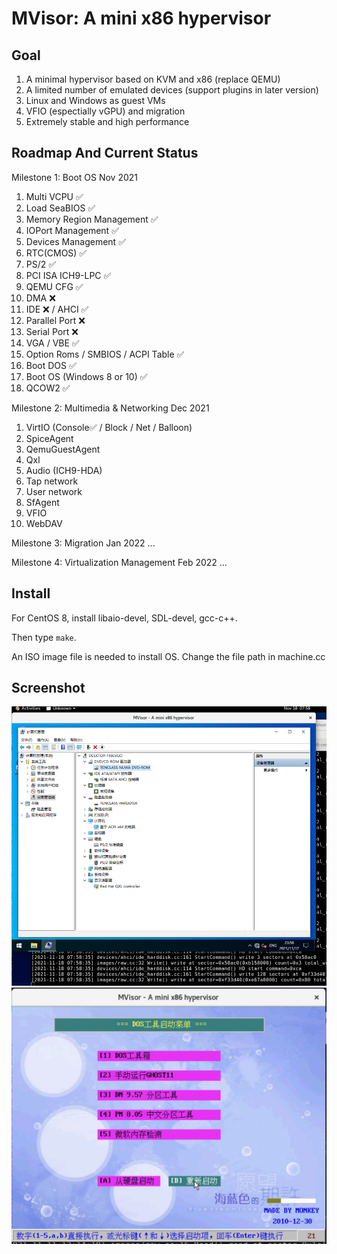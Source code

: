 # MVisor: A mini x86 hypervisor

## Goal

1. A minimal hypervisor based on KVM and x86 (replace QEMU)
2. A limited number of emulated devices (support plugins in later version)
3. Linux and Windows as guest VMs
4. VFIO (espectially vGPU) and migration
5. Extremely stable and high performance


## Roadmap And Current Status

Milestone 1: Boot OS
Nov 2021

1. Multi VCPU ✅
2. Load SeaBIOS ✅
3. Memory Region Management ✅
4. IOPort Management ✅
5. Devices Management ✅
6. RTC(CMOS) ✅
7. PS/2 ✅
8. PCI ISA ICH9-LPC ✅
9. QEMU CFG ✅
10. DMA ❌
11. IDE ❌ / AHCI ✅
12. Parallel Port ❌
13. Serial Port ❌
14. VGA / VBE ✅
15. Option Roms / SMBIOS / ACPI Table ✅
16. Boot DOS ✅
17. Boot OS (Windows 8 or 10) ✅
18. QCOW2 ✅

Milestone 2: Multimedia & Networking
Dec 2021

1. VirtIO (Console✅ / Block / Net / Balloon)
2. SpiceAgent
3. QemuGuestAgent
4. Qxl
5. Audio (ICH9-HDA)
6. Tap network
7. User network
8. SfAgent
9. VFIO
10. WebDAV

Milestone 3: Migration
Jan 2022
...

Milestone 4: Virtualization Management
Feb 2022
...

## Install

For CentOS 8, install libaio-devel, SDL-devel, gcc-c++.

Then type `make`.

An ISO image file is needed to install OS. Change the file path in machine.cc

## Screenshot

<img src="./docs/win10.png" width="640">


<img src="./docs/vbe.jpg" width="640">

